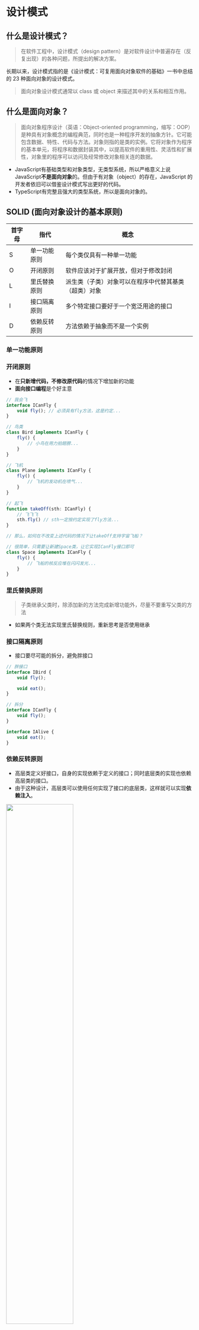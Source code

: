 # 设计模式

## 什么是设计模式？

> 在软件工程中，设计模式（design pattern）是对软件设计中普遍存在（反复出现）的各种问题，所提出的解决方案。

长期以来，设计模式指的是《设计模式：可复用面向对象软件的基础》一书中总结的 23 种面向对象的设计模式。

> 面向对象设计模式通常以 class 或 object 来描述其中的关系和相互作用。

## 什么是面向对象？

> 面向对象程序设计（英语：Object-oriented programming，缩写：OOP）是种具有对象概念的编程典范，同时也是一种程序开发的抽象方针。它可能包含数据、特性、代码与方法。对象则指的是类的实例。它将对象作为程序的基本单元，将程序和数据封装其中，以提高软件的重用性、灵活性和扩展性，对象里的程序可以访问及经常修改对象相关连的数据。

- JavaScript有基础类型和对象类型，无类型系统，所以严格意义上说 JavaScript**不是面向对象**的。但由于有对象（object）的存在，JavaScript 的开发者依旧可以借鉴设计模式写出更好的代码。
- TypeScript有完整且强大的类型系统，所以是面向对象的。

## SOLID (面向对象设计的基本原则)

| 首字母 | 指代         | 概念                                                 |
| ------ | ------------ | ---------------------------------------------------- |
| S      | 单一功能原则 | 每个类仅具有一种单一功能                             |
| O      | 开闭原则     | 软件应该对于扩展开放，但对于修改封闭                 |
| L      | 里氏替换原则 | 派生类（子类）对象可以在程序中代替其基类（超类）对象 |
| I      | 接口隔离原则 | 多个特定接口要好于一个宽泛用途的接口                 |
| D      | 依赖反转原则 | 方法依赖于抽象而不是一个实例                         |

### 单一功能原则

### 开闭原则

- 在**只新增代码，不修改原代码**的情况下增加新的功能
- **面向接口编程**是个好主意

``` TypeScript
// 我会飞
interface ICanFly {
    void fly(); // 必须具有fly方法，这是约定...
}

// 鸟类
class Bird implements ICanFly {
    fly() {
        // 小鸟在用力拍翅膀...
    }
}

// 飞机
class Plane implements ICanFly {
    fly() {
        // 飞机的发动机在喷气...
    }
}

// 起飞
function takeOff(sth: ICanFly) {
    // 飞飞飞
    sth.fly() // sth一定按约定实现了fly方法...
}

// 那么，如何在不改变上述代码的情况下让takeOff支持宇宙飞船？

// 很简单，只需要让新建Space类，让它实现ICanFly接口即可
class Space implements ICanFly {
    fly() {
        // 飞船的核反应堆在闪闪发光...
    }
}
```

### 里氏替换原则

> 子类继承父类时，除添加新的方法完成新增功能外，尽量不要重写父类的方法

- 如果两个类无法实现里氏替换规则，重新思考是否使用继承

### 接口隔离原则

- 接口要尽可能的拆分，避免胖接口

```TypeScript
// 胖接口
interface IBird {
    void fly();

    void eat();
}

// 拆分
interface ICanFly {
    void fly();
}

interface IAlive {
    void eat();
}
```

### 依赖反转原则

- 高层类定义好接口，自身的实现依赖于定义的接口；同时底层类的实现也依赖高层类的接口。
- 由于这种设计，高层类可以使用任何实现了接口的底层类，这样就可以实现**依赖注入**。

<img src="../../images/designPatterns/Dependency_inversion.png" width="60%">

### 依赖注入 <a href="/detail/designPatterns%2Fioc" target="_blank" >示例代码</a>

> 依赖注入形式下，调用方不再直接使用**依赖**，取而代之是**注入** 。**注入**是指将**依赖**传递给调用方的过程。在**注入**之后，调用方才会调用该**依赖**。

- 依赖注入带来的额外好处是**将类实例化的过程解耦**
  
## 23 种设计模式

<img src="../../images/designPatterns/23.svg" width="60%">

## 创建型模式

> 创建型模式提供了创建对象的机制， 能够提升已有代码的灵活性和可复用性。

> 创建型设计模式主要解决“对象的创建”问题。

在创建复杂对象时，使用创建型模式可以避免创建对象和对象的消费过程耦合，同时提高代码复用率。

### Vue中的创建型模式

在使用templat方式声明组件时，通过标签引用子组件，相当于直接组合具体类，这种写法缺少动态能力，我们可以使用动态组件技术修改部分子组件的运行时实例，但却无法修改子组件的布局方式。所以要想更好的利用创建型模式，需要使用渲染函数render或者JSX语法。

``` javascript
render: function (createElement) {
  return createElement(MyComponent, {
    props: {
      someProp: 'foobar'
    }
  })
}
```

### 工厂方法 <a href="/detail/designPatterns%2Ffactory" target="_blank" >示例代码</a>

#### 定义和描述

> 工厂对象通常包含一个或多个方法，用来创建这个工厂所能创建的各种类型的对象。这些方法可能接收参数，用来指定对象创建的方式，最后返回创建的对象。

- 对象的使用者把对象的创建过程委托给**工厂**，在编程时只依赖工厂接口，至于最终如何实例化对象，取决于使用的具体工厂和构建时传参。

#### 真实世界类比

小明去商店买饮料，小明可以买到可乐，雪碧等等许多饮料。小明想：小卖部真方便呀，我不用跑到可乐工厂去买可乐，也不用跑到雪碧工厂买雪碧。这里的小卖部既可以**提供**可乐也可以**提供**雪碧，作为**消费者**的小明只需要**依赖**小卖部这个饮料**供应商**就好了。这个例子中，小卖部就是可乐工厂和雪碧工厂的抽象，饮料就是可乐和雪碧的抽象。

#### 类图

<img src="../../images/designPatterns/FactoryMethod.svg" width="60%">

#### 应用场景

- 当我们用不同的参数生成不同的对象，我们就是在使用**简单工厂**
- 考虑较复杂的一个场景，我们希望统一整个项目的对话框。对话框目前有两种：信息对话框和表单对话框。信息对话框只要展示提示信息，表单对话框展示表单组件。这时可以考虑工厂方法。

``` TypeScript
interface VueComponent {}

enum MessageDialogType {
  Warning,
  Error,
  Success,
}

interface IFormData {
  [prop: string]: string | number;
}

interface IDialogCreateOptions {
  title: string;
}

interface IFormDialogCreateOptions extends IDialogCreateOptions {
  formComponent: VueComponent;
  formData: IFormData;
}

interface IMessageDialogCreateOptions extends IDialogCreateOptions {
  message: string;
  type: MessageDialogType;
}

interface IDialogFactory {
  createDialog(options: IDialogCreateOptions);
}

class FormDialogFactory implements IDialogFactory {
  createElement: Function;
  constructor(createElement: Function) {
    this.createElement = createElement;
  }

  createDialog(options: IFormDialogCreateOptions) {
    return this.createElement("div", {
      props: {
        formData: options.formData,
      },
    });
  }
}

class MessageDialogFactory implements IDialogFactory {
  createElement: Function;
  constructor(createElement: Function) {
    this.createElement = createElement;
  }

  createDialog(options: IMessageDialogCreateOptions) {
    return this.createElement("div", {
      props: {
        message: options.message,
      },
    });
  }
}

// 父组件如何使用Dialog工厂
function render(createElement) {
  // 创建提示对话框
  const messageDialogFactory = new MessageDialogFactory(createElement);
  messageDialogFactory.createDialog({
    title: "温馨提示",
    type: MessageDialogType.Warning,
    message: "您没有权限！",
  });

  // 创建表单对话框
  const formComponent: VueComponent = {}; // 表单组件
  const formDialogFactory = new FormDialogFactory(createElement);
  formDialogFactory.createDialog({
    title: "编辑用户信息",
    formComponent,
    formData: {
      username: "",
      age: 18,
    },
  });
}
```

### 抽象工厂 <a href="/detail/designPatterns%2FabstractFactory" target="_blank" >示例代码</a>

#### 定义和描述

> “工厂”是创建产品（对象）的地方，其目的是将产品的创建与产品的使用分离。抽象工厂模式的目的，是将若干抽象产品的接口与不同主题产品的具体实现分离开。这样就能在增加新的具体工厂的时候，不用修改引用抽象工厂的客户端代码。

#### 真实世界类比

小明在考驾照时学会了方向盘，刹车，转向灯的使用方式。拿到驾照后小明要买车了，他去车厂试驾，发现所有品牌的车都有方向盘，刹车和转向灯，而且**功能**都是一样的，只是装饰**风格**不同。因为车管所**规定**，任何车厂生产的汽车都必须具有方向盘，刹车，转向灯。这里车管所就是**抽象工厂**，它规定了车具有哪些功能，各个汽车厂商就是**具体工厂**，负责实际的生产。所以对小明来说，任何车都是一样的开。

#### 类图

<img src="../../images/designPatterns/Abstract_factory.png" width="60%">

#### 应用场景

现在要用8套设计和交互规范实现切换皮肤功能，某些可以通过修改CSS直接实现，但有些组件交互逻辑完全不同。此时可以用抽象工厂模式。

### 建造模式 <a href="/detail/designPatterns%2Fbuilder" target="_blank" >示例代码</a>

#### 定义和描述

> 建造模式可以将复杂对象的建造过程抽象出来（抽象类），使这个抽象过程的不同实现方法可以构造出不同表现（属性）的对象。

#### 真实世界类比

小明打算DIY一台电脑但是钱不够，于是他先买了主板，然后从**几套配置**中选了一套攒配件慢装。小明发现cpu，内存条，显卡可以用任何顺序安装，于是每个月买一个配件，买一个就装到主板上。几个月后攒齐配件，一次点亮。几年后电脑的配置慢慢提高了，小明想提升下散热能力，发现只要**加装**水冷系统就好。这个例子中电脑主板就是**建造者**，提供配件接入能力，小明作为**主管**拥有**多套建造方案**，也决定着每套方案中配件的**接入顺序**。

#### 类图

<img src="../../images/designPatterns/Builder.png" width="60%">

#### 应用场景

有些站点在提交表单时往往要构造一个巨大的参数对象（表单来源和其他来源），参数构造逻辑大部分情况下是和业务逻辑**藕合**在一起的，这时我们可以使用建造模式将其分离。

### 抽象工厂和建造模式的比较

- Factory的methods之间通常没有关联；Builder的methods可能同属于某个产品的构建过程。
- 建造模式多了Director角色，令其控制组装过程；抽象工厂的产品往往在客户端被组装。

#### 应用场景

### 原型模式 <a href="/detail/designPatterns%2Fprototype" target="_blank" >示例代码</a>

> 特点在于通过“复制”一个已经存在的实例来返回新的实例,而不是新建实例。被复制的实例就是我们所称的“原型”，这个原型是可定制的。

- 原型模式已经深深根植于JavaScript语言之中，前端日常开发无时无刻不在使用原型模式，几乎所有对象都是从Object对象复制而来。

<img src="../../images/designPatterns/Prototype.svg" width="60%">

### 单例模式 <a href="/detail/designPatterns%2Fsingleton" target="_blank" >示例代码</a>

> 在应用这个模式时，单例对象的类必须保证只有一个实例存在。

#### 能否直接使用全局变量保存单例？

- 当然可以，不过全局变量存在很多问题，它很容易造成命名空间污染
- 使用闭包防止变量泄漏
- 使用命名空间防止冲突

#### 应用场景

- 使用Vuex每个应用将**仅仅包含一个store实例**
- 全局性的dom只保留一个实例，比如全局dialog

``` javascript
var myApp = {} // 使用命名空间

myApp.createLoginLayer = (function () {
  var div;
  return function () {
    if (!div) {
      div = document.createElement("div");
      div.innerHTML = "我是登录浮窗";
      div.style.display = "none";
      document.body.appendChild(div);
    }
    return div;
  };
})();
```

- 如果某些接口只被调用一次（比如用户信息、菜单、配置项），可以结合Promise封装一些惰性且带缓存的接口
  
``` TypeScript
namespace DisposableApis {
  let permissions: [] | null = null;
  export async function getPermissions() {
    if (!permissions) {
      const res = await fetch('https://***.com/user', {
        credentials: "include",
      })
      permissions = await res.json();
      return permissions
    } else {
      return Promise.resolve(permissions);
    }
  };
}

function getUserInfo() {
  DisposableApis.getPermissions().then(
    userInfo => {
      console.log('userInfo', userInfo)
    }
  )
}

getUserInfo()

setTimeout(
  getUserInfo, 1000
)
setTimeout(
  getUserInfo, 2000
)
setTimeout(
  getUserInfo, 3000
)
```

## 结构型模式

> 结构型模式介绍如何将对象和类组装成较大的结构， 并同时保持结构的灵活和高效。

> 结构型模式主要总结了一些类或对象组合在一起的经典结构，这些经典的结构可以解决特定应用场景的问题。

### 适配器模式 <a href="/detail/designPatterns%2Fadapter" target="_blank" >示例代码</a>

> 有时候也称包装样式或者包装。将一个类的接口转接成用户所期待的。一个适配使得因接口不兼容而不能在一起工作的类能在一起工作，做法是将类自己的接口包裹在一个已存在的类中。

<img src="../../images/designPatterns/ObjectAdapter.png" width="60%">

- 开发过程中我们经常使用适配器模式，只不过没有把它分离成单独的adapter。

``` javascript
// 计算总年龄
function getTotalAge(persons) {
  let age = 0;
  persons.forEach((person) => {
    age += person.age;
  });
  return age;
}

const persons = [
  {
    name: "小明",
    age: 18,
  },
  {
    name: "小李",
    age: 19,
  },
];

// 旧调用方式
const age1 = getTotalAge(persons);
console.log("age1", age1);

// 能否兼容新的数据结构？
const buildings = [
  {
    name: "教学楼",
    year: "12",
  },
  {
    name: "食堂",
    year: "8",
  },
];

// 常规写法
const age2 = getTotalAge(
  buildings.map((item) => {
    return {
      age: Number(item.year),
    };
  })
);
console.log("age2", age2);

// 优化：分离出adapter
function adapter(building) {
  return {
    age: Number(building.year),
  };
}
const age3 = getTotalAge(buildings.map(adapter));
console.log("age3", age3);
```

### 桥接模式 <a href="/detail/designPatterns%2Fbridge" target="_blank" >示例代码</a>

> 桥接模式是软件设计模式中最复杂的模式之一，它把事物对象和其具体行为、具体特征分离开来，使它们可以各自独立的变化。
> 桥接模式就是为了避免直接继承带来的子类爆炸。

- 由于JavaScript中不存在类型，当然也不需要桥接模式。

<img src="../../images/designPatterns/Bridge.svg" width="60%">

### 组合模式 <a href="/detail/designPatterns%2Fcomposite" target="_blank" >示例代码</a>

> The intent of a composite is to "compose" objects into tree structures to represent part-whole hierarchies.
> 组合模式通过把对象“组装”在树状结构之中来表示部分-整体结构

- 让组合对象和单个对象看起来一样（使用同样的接口调用）

<img src="../../images/designPatterns/Composite.svg" width="60%">

#### 应用场景

存在部分-整体结构的地方都可能用到组合模式：

- 前端组件化就是应用了组合模式思想，父组件包含子组件，父组件渲染时会在内部渲染所有子组件。
- 表单校验功能，客户端只需执行表单的校验方法，该方法内部遍历校验所有表单项。
- 设计一个无层数限制，折叠展示的树状组件，父组件的toggle方法只需调用子组件的toggle，最终在叶子节点实现真正的toggle逻辑。

### 装饰模式 <a href="/detail/designPatterns%2Fdecorator" target="_blank" >示例代码</a>

> 装饰模式，一种动态地往一个类别中添加新的行为的设计模式

- JavaScript装饰器提案正处于草案阶段

<img src="../../images/designPatterns/Decorator.svg" width="60%">

### 外观模式 <a href="/detail/designPatterns%2Ffacade" target="_blank" >示例代码</a>

> 外观模为为子系统中的一组界面提供一个统一的高层界面，使得子系统更容易使用。

#### 真实世界类比

小明决定使用中通快递来邮寄一本书，整个邮寄过程需要快递公司各个子系统的协作才能完成，小明不可能和所有子系统交互，他只需要在官网下单就好了。中通官网就是整个快递公司的**外观**。

- 外观模式

<img src="../../images/designPatterns/Facade.svg" width="60%">

### 享元模式 <a href="/detail/designPatterns%2Fflyweight" target="_blank" >示例代码</a>

> 通常物件中的部分状态(state)能够共享。常见做法是把它们放在数据结构外部，当需要使用时再将它们传递给享元。

#### vuex是否应用了享元模式？

### 代理模式 <a href="/detail/designPatterns%2Fproxy" target="_blank" >示例代码</a>

> a proxy is a wrapper or agent object that is being called by the client to access the real serving object behind the scenes. Use of the proxy can simply be forwarding to the real object, or can provide additional logic.

<img src="../../images/designPatterns/Proxy.svg" width="60%">

## 行为型模式

> 行为模式负责对象间的高效沟通和职责委派。

> 行为型设计模式主要解决的就是“类或对象之间的交互”问题。

### 责任链模式 <a href="/detail/designPatterns%2FchainOfResponsibility" target="_blank" >示例代码</a>

> 责任链包含了一些命令对象和一系列的处理对象。每一个处理对象决定它能处理哪些命令对象，它也知道如何将它不能处理的命令对象传递给该链中的下一个处理对象。该模式还描述了往该处理链的末尾添加新的处理对象的方法。

<img src="../../images/designPatterns/Chain_of_Responsibility.jpg" width="60%">

### 命令模式 <a href="/detail/designPatterns%2Fcommand" target="_blank" >示例代码</a>

> the command pattern is a behavioral design pattern in which an object is used to encapsulate all information needed to perform an action or trigger an event at a later time.

### 解释器模式

> 指定如何对某种语言中的表达式求值

### 迭代器模式 <a href="/detail/designPatterns%2Fiterator" target="_blank" >示例代码</a>

> 可以让用户透过特定的接口轮流访问容器中的每一个元素而不用了解底层的实现

- javascript迭代器与生成器

### 中介者模式 <a href="/detail/designPatterns%2Fmediator" target="_blank" >示例代码</a>

> 中介者模式定义了一个中介者对象，该对象封装了系统中对象间的交互方式。 由于它可以在运行时改变程序的行为

### 备忘录模式 <a href="/detail/designPatterns%2Fmemento" target="_blank" >示例代码</a>

> The memento pattern is a software design pattern that provides the ability to restore an object to its previous state.

- 备忘录模式是一种用空间换时间的常用手段

### 观察者模式 <a href="/detail/designPatterns%2Fobserver" target="_blank" >示例代码</a>

> 在此种模式中，一个目标对象管理所有相依于它的观察者对象，并且在它本身的状态改变时主动发出通知。这通常透过呼叫各观察者所提供的方法来实现。

<img src="../../images/designPatterns/Observer.png" width="60%">

- 发布订阅模式通过新增事件中心，避免了目标和观察者互相耦合

### 状态机模式 <a href="/detail/designPatterns%2Fstate" target="_blank" >示例代码</a>

> The state pattern is a behavioral software design pattern that allows an object to alter its behavior when its internal state changes.

- 把状态封装在调用对象之中，通过修改对象状态改变方法的行为

### 策略模式 <a href="/detail/designPatterns%2Fstrategy" target="_blank" >示例代码</a>

> the strategy pattern (also known as the policy pattern) is a behavioral software design pattern that enables selecting an algorithm at runtime.

### 模板方法 <a href="/detail/designPatterns%2Ftemplate" target="_blank" >示例代码</a>

> 模板方法是一个定义在父类别的方法，在模板方法中会呼叫多个定义在父类别的其他方法，而这些方法有可能只是抽象方法并没有实作，模板方法仅决定这些抽象方法的执行顺序，这些抽象方法的实作由子类别负责，并且子类别不允许覆写模板方法。

### 访问者模式 <a href="/detail/designPatterns%2Fvisitor" target="_blank" >示例代码</a>

> 首先我们拥有一个由许多对象构成的对象结构，这些对象的类都拥有一个accept方法用来接受访问者对象；访问者是一个接口，它拥有一个visit方法，这个方法对访问到的对象结构中不同类型的元素作出不同的反应；在对象结构的一次访问过程中，我们遍历整个对象结构，对每一个元素都实施accept方法，在每一个元素的accept方法中回调访问者的visit方法，从而使访问者得以处理对象结构的每一个元素。

- 访问者不需要知道被访问者的结构，由被访问者决定遍历子组件的方式

## 动态语言的设计模式

> 23 种设计模式中的 16 种已经内置在语言之中，或者不复存在

- 动态语言无需想方设法绕开 class 的限制

## 参考资料

本文或多或少引用了以下资料的代码和描述，感兴趣的读者可自行阅读

1. [维基百科](https://zh.wikipedia.org/wiki/%E8%AE%BE%E8%AE%A1%E6%A8%A1%E5%BC%8F%EF%BC%9A%E5%8F%AF%E5%A4%8D%E7%94%A8%E9%9D%A2%E5%90%91%E5%AF%B9%E8%B1%A1%E8%BD%AF%E4%BB%B6%E7%9A%84%E5%9F%BA%E7%A1%80)：权威描述
2. [Typescript演练场](https://www.typescriptlang.org/zh/play)：在线的TypeScript编译执行环境
3. [桥接模式](https://www.liaoxuefeng.com/wiki/1252599548343744/1281319266943009)：廖雪峰老师关于桥接的描述
4. [深入理解设计模式](https://refactoringguru.cn/)：图文并茂
5. 极客时间《设计模式之美》：代码例子比较贴合实际应用场景，收费
